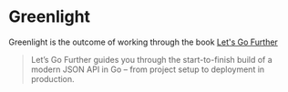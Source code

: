 # Greenlight

Greenlight is the outcome of working through the book [Let's Go Further](https://lets-go-further.alexedwards.net/)

> Let’s Go Further guides you through the start-to-finish build of a modern JSON API in Go – from project setup to deployment in production.

 
